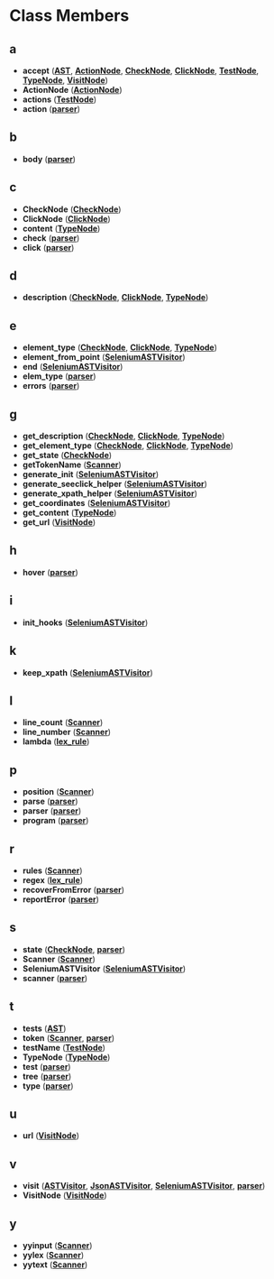 
# Class Members



## a

* **accept** ([**AST**](classAST.md), [**ActionNode**](classActionNode.md), [**CheckNode**](classCheckNode.md), [**ClickNode**](classClickNode.md), [**TestNode**](classTestNode.md), [**TypeNode**](classTypeNode.md), [**VisitNode**](classVisitNode.md))
* **ActionNode** ([**ActionNode**](classActionNode.md))
* **actions** ([**TestNode**](classTestNode.md))
* **action** ([**parser**](classparser.md))


## b

* **body** ([**parser**](classparser.md))


## c

* **CheckNode** ([**CheckNode**](classCheckNode.md))
* **ClickNode** ([**ClickNode**](classClickNode.md))
* **content** ([**TypeNode**](classTypeNode.md))
* **check** ([**parser**](classparser.md))
* **click** ([**parser**](classparser.md))


## d

* **description** ([**CheckNode**](classCheckNode.md), [**ClickNode**](classClickNode.md), [**TypeNode**](classTypeNode.md))


## e

* **element\_type** ([**CheckNode**](classCheckNode.md), [**ClickNode**](classClickNode.md), [**TypeNode**](classTypeNode.md))
* **element\_from\_point** ([**SeleniumASTVisitor**](classSeleniumASTVisitor.md))
* **end** ([**SeleniumASTVisitor**](classSeleniumASTVisitor.md))
* **elem\_type** ([**parser**](classparser.md))
* **errors** ([**parser**](classparser.md))


## g

* **get\_description** ([**CheckNode**](classCheckNode.md), [**ClickNode**](classClickNode.md), [**TypeNode**](classTypeNode.md))
* **get\_element\_type** ([**CheckNode**](classCheckNode.md), [**ClickNode**](classClickNode.md), [**TypeNode**](classTypeNode.md))
* **get\_state** ([**CheckNode**](classCheckNode.md))
* **getTokenName** ([**Scanner**](classScanner.md))
* **generate\_init** ([**SeleniumASTVisitor**](classSeleniumASTVisitor.md))
* **generate\_seeclick\_helper** ([**SeleniumASTVisitor**](classSeleniumASTVisitor.md))
* **generate\_xpath\_helper** ([**SeleniumASTVisitor**](classSeleniumASTVisitor.md))
* **get\_coordinates** ([**SeleniumASTVisitor**](classSeleniumASTVisitor.md))
* **get\_content** ([**TypeNode**](classTypeNode.md))
* **get\_url** ([**VisitNode**](classVisitNode.md))


## h

* **hover** ([**parser**](classparser.md))


## i

* **init\_hooks** ([**SeleniumASTVisitor**](classSeleniumASTVisitor.md))


## k

* **keep\_xpath** ([**SeleniumASTVisitor**](classSeleniumASTVisitor.md))


## l

* **line\_count** ([**Scanner**](classScanner.md))
* **line\_number** ([**Scanner**](classScanner.md))
* **lambda** ([**lex\_rule**](structlex__rule.md))


## p

* **position** ([**Scanner**](classScanner.md))
* **parse** ([**parser**](classparser.md))
* **parser** ([**parser**](classparser.md))
* **program** ([**parser**](classparser.md))


## r

* **rules** ([**Scanner**](classScanner.md))
* **regex** ([**lex\_rule**](structlex__rule.md))
* **recoverFromError** ([**parser**](classparser.md))
* **reportError** ([**parser**](classparser.md))


## s

* **state** ([**CheckNode**](classCheckNode.md), [**parser**](classparser.md))
* **Scanner** ([**Scanner**](classScanner.md))
* **SeleniumASTVisitor** ([**SeleniumASTVisitor**](classSeleniumASTVisitor.md))
* **scanner** ([**parser**](classparser.md))


## t

* **tests** ([**AST**](classAST.md))
* **token** ([**Scanner**](classScanner.md), [**parser**](classparser.md))
* **testName** ([**TestNode**](classTestNode.md))
* **TypeNode** ([**TypeNode**](classTypeNode.md))
* **test** ([**parser**](classparser.md))
* **tree** ([**parser**](classparser.md))
* **type** ([**parser**](classparser.md))


## u

* **url** ([**VisitNode**](classVisitNode.md))


## v

* **visit** ([**ASTVisitor**](classASTVisitor.md), [**JsonASTVisitor**](classJsonASTVisitor.md), [**SeleniumASTVisitor**](classSeleniumASTVisitor.md), [**parser**](classparser.md))
* **VisitNode** ([**VisitNode**](classVisitNode.md))


## y

* **yyinput** ([**Scanner**](classScanner.md))
* **yylex** ([**Scanner**](classScanner.md))
* **yytext** ([**Scanner**](classScanner.md))




